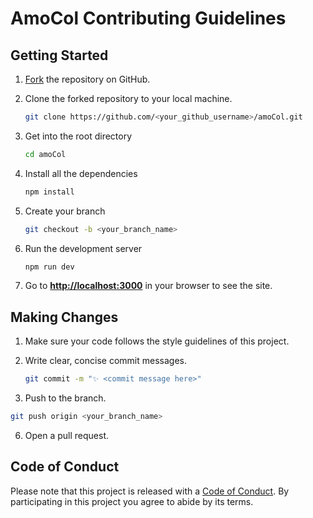 # AmoCol Contributing Guidelines

## Getting Started

1. [Fork](https://github.com/JuanPabloDiaz/amoCol/fork) the repository on GitHub.
2. Clone the forked repository to your local machine.

   ```sh
   git clone https://github.com/<your_github_username>/amoCol.git
   ```

3. Get into the root directory

   ```sh
   cd amoCol
   ```

4. Install all the dependencies

   ```sh
   npm install
   ```

5. Create your branch

   ```sh
   git checkout -b <your_branch_name>
   ```

6. Run the development server

   ```sh
   npm run dev
   ```

7. Go to [**http://localhost:3000**](http://localhost:3000) in your browser to see the site.

## Making Changes

1. Make sure your code follows the style guidelines of this project.
2. Write clear, concise commit messages.

   ```bash
   git commit -m "✨ <commit message here>"
   ```

3. Push to the branch.

```bash
git push origin <your_branch_name>
```

6. Open a pull request.

## Code of Conduct

Please note that this project is released with a [Code of Conduct](CODE_OF_CONDUCT.md). By participating in this project you agree to abide by its terms.
